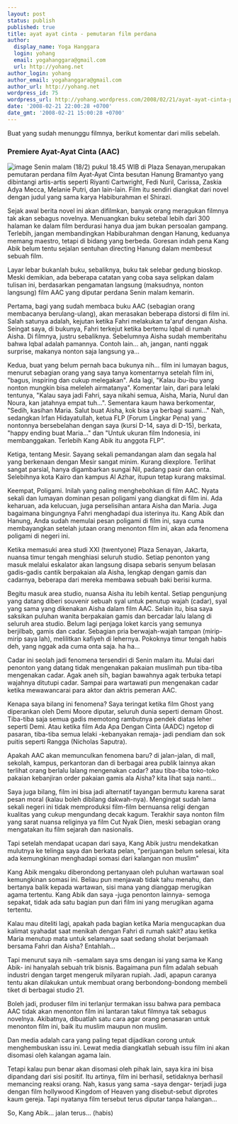 ```yaml
---
layout: post
status: publish
published: true
title: ayat ayat cinta - pemutaran film perdana
author:
  display_name: Yoga Hanggara
  login: yohang
  email: yogahanggara@gmail.com
  url: http://yohang.net
author_login: yohang
author_email: yogahanggara@gmail.com
author_url: http://yohang.net
wordpress_id: 75
wordpress_url: http://yohang.wordpress.com/2008/02/21/ayat-ayat-cinta-pemutaran-film-perdana/
date: '2008-02-21 22:00:28 +0700'
date_gmt: '2008-02-21 15:00:28 +0700'
---
```

Buat yang sudah menunggu filmnya, berikut komentar dari milis sebelah.

### Premiere Ayat-Ayat Cinta (AAC) 

![image](http://yohang.net/wp-content/uploads/image63.png) Senin malam (18/2) pukul 18.45 WIB di Plaza Senayan,merupakan pemutaran perdana film Ayat-Ayat Cinta besutan Hanung Bramantyo yang dibintangi artis-artis seperti Riyanti Cartwright, Fedi Nuril, Carissa, Zaskia Adya Mecca, Melanie Putri, dan lain-lain. Film itu sendiri diangkat dari novel dengan judul yang sama karya Habiburahman el Shirazi.

Sejak awal berita novel ini akan difilmkan, banyak orang meragukan filmnya tak akan sebagus novelnya. Menuangkan buku setebal lebih dari 300 halaman ke dalam film berdurasi hanya dua jam bukan persoalan gampang. Terlebih, jangan membandingkan Habiburahman dengan Hanung, keduanya memang maestro, tetapi di bidang yang berbeda. Goresan indah pena Kang Abik belum tentu sejalan sentuhan directing Hanung dalam membesut sebuah film.   
<!--more-->

Layar lebar bukanlah buku, sebaliknya, buku tak selebar gedung bioskop. Meski demikian, ada beberapa catatan yang coba saya selipkan dalam tulisan ini, berdasarkan pengamatan langsung (maksudnya, nonton langsung) film AAC yang diputar perdana Senin malam kemarin.

Pertama, bagi yang sudah membaca buku AAC (sebagian orang membacanya berulang-ulang), akan merasakan beberapa distorsi di film ini. Salah satunya adalah, kejutan ketika Fahri melakukan ta'aruf dengan Aisha. Seingat saya, di bukunya, Fahri terkejut ketika bertemu Iqbal di rumah Aisha. Di filmnya, justru sebaliknya. Sebelumnya Aisha sudah memberitahu bahwa Iqbal adalah pamannya. Contoh lain... ah, jangan, nanti nggak surprise, makanya nonton saja langsung ya...

Kedua, buat yang belum pernah baca bukunya nih... film ini lumayan bagus, menurut sebagian orang yang saya tanya komentarnya setelah film ini, "bagus, inspiring dan cukup melegakan". Ada lagi, "Kalau ibu-ibu yang nonton mungkin bisa meleleh airmatanya". Komentar lain, dari para lelaki tentunya, "Kalau saya jadi Fahri, saya nikahi semua, Aisha, Maria, Nurul dan Noura, kan jatahnya empat tuh...". Sementara kaum hawa berkomentar, "Sedih, kasihan Maria. Salut buat Aisha, kok bisa ya berbagi suami..." Nah, sedangkan Irfan Hidayatullah, ketua FLP (Forum Lingkar Pena) yang nontonnya bersebelahan dengan saya (kursi D-14, saya di D-15), berkata, "happy ending buat Maria..." dan "Untuk ukuran film Indonesia, ini membanggakan. Terlebih Kang Abik itu anggota FLP".

Ketiga, tentang Mesir. Sayang sekali pemandangan alam dan segala hal yang berkenaan dengan Mesir sangat minim. Kurang diexplore. Terlihat sangat parsial, hanya digambarkan sungai Nil, padang pasir dan onta. Selebihnya kota Kairo dan kampus Al Azhar, itupun tetap kurang maksimal.

Keempat, Poligami. Inilah yang paling menghebohkan di film AAC. Nyata sekali dan lumayan dominan pesan poligami yang diangkat di film ini. Ada keharuan, ada kelucuan, juga perselisihan antara Aisha dan Maria. Juga bagaimana bingungnya Fahri menghadapi dua isterinya itu. Kang Abik dan Hanung, Anda sudah memulai pesan poligami di film ini, saya cuma membayangkan setelah jutaan orang menonton film ini, akan ada fenomena poligami di negeri ini.

Ketika memasuki area studi XXI (twentyone) Plaza Senayan, Jakarta, nuansa timur tengah menghiasi seluruh studio. Setiap penonton yang masuk melalui eskalator akan langsung disapa sebaris senyum belasan gadis-gadis cantik berpakaian ala Aisha, lengkap dengan gamis dan cadarnya, beberapa dari mereka membawa sebuah baki berisi kurma.

Begitu masuk area studio, nuansa Aisha itu lebih kental. Setiap pengunjung yang datang diberi souvenir sebuah syal untuk penutup wajah (cadar), syal yang sama yang dikenakan Aisha dalam film AAC. Selain itu, bisa saya saksikan puluhan wanita berpakaian gamis dan bercadar lalu lalang di seluruh area studio. Belum lagi penjaga loket karcis yang semunya berjilbab, gamis dan cadar. Sebagian pria berwajah-wajah tampan (mirip-mirip saya lah), melilitkan kafiyeh di lehernya. Pokoknya timur tengah habis deh, yang nggak ada cuma onta saja. ha ha...

Cadar ini seolah jadi fenomena tersendiri di Senin malam itu. Mulai dari penonton yang datang tidak mengenakan pakaian muslimah pun tiba-tiba mengenakan cadar. Agak aneh sih, bagian bawahnya agak terbuka tetapi wajahnya ditutupi cadar. Sampai para wartawati pun mengenakan cadar ketika mewawancarai para aktor dan aktris pemeran AAC.

Kenapa saya bilang ini fenomena? Saya teringat ketika film Ghost yang diperankan oleh Demi Moore diputar, seluruh dunia seperti demam Ghost. Tiba-tiba saja semua gadis memotong rambutnya pendek diatas leher seperti Demi. Atau ketika film Ada Apa Dengan Cinta (AADC) ngetop di pasaran, tiba-tiba semua lelaki -kebanyakan remaja- jadi pendiam dan sok puitis seperti Rangga (Nicholas Saputra).

Apakah AAC akan memunculkan fenomena baru? di jalan-jalan, di mall, sekolah, kampus, perkantoran dan di berbagai area publik lainnya akan terlihat orang berlalu lalang mengenakan cadar? atau tiba-tiba toko-toko pakaian kebanjiran order pakaian gamis ala Aisha? kita lihat saja nanti...

Saya juga bilang, film ini bisa jadi alternatif tayangan bermutu karena sarat pesan moral (kalau boleh dibilang dakwah-nya). Mengingat sudah lama sekali negeri ini tidak memproduksi film-film bernuansa religi dengan kualitas yang cukup mengundang decak kagum. Terakhir saya nonton film yang sarat nuansa religinya ya film Cut Nyak Dien, meski sebagian orang mengatakan itu film sejarah dan nasionalis.

Tapi setelah mendapat ucapan dari saya, Kang Abik justru mendekatkan mulutnya ke telinga saya dan berkata pelan, "perjuangan belum selesai, kita ada kemungkinan menghadapi somasi dari kalangan non muslim"

Kang Abik mengaku diberondong pertanyaan oleh puluhan wartawan soal kemungkinan somasi ini. Beliau pun menjawab tidak tahu menahu, dan bertanya balik kepada wartawan, sisi mana yang dianggap merugikan agama tertentu. Kang Abik dan saya -juga penonton lainnya- semoga sepakat, tidak ada satu bagian pun dari film ini yang merugikan agama tertentu.

Kalau mau diteliti lagi, apakah pada bagian ketika Maria mengucapkan dua kalimat syahadat saat menikah dengan Fahri di rumah sakit? atau ketika Maria menutup mata untuk selamanya saat sedang sholat berjamaah bersama Fahri dan Aisha? Entahlah...

Tapi menurut saya nih -semalam saya sms dengan isi yang sama ke Kang Abik- ini hanyalah sebuah trik bisnis. Bagaimana pun film adalah sebuah industri dengan target mengeruk milyaran rupiah. Jadi, apapun caranya tentu akan dilakukan untuk membuat orang berbondong-bondong membeli tiket di berbagai studio 21.

Boleh jadi, produser film ini terlanjur termakan issu bahwa para pembaca AAC tidak akan menonton film ini lantaran takut filmnya tak sebagus novelnya. Akibatnya, dibuatlah satu cara agar orang penasaran untuk menonton film ini, baik itu muslim maupun non muslim.

Dan media adalah cara yang paling tepat dijadikan corong untuk menghembuskan issu ini. Lewat media diangkatlah sebuah issu film ini akan disomasi oleh kalangan agama lain.

Tetapi kalau pun benar akan disomasi oleh pihak lain, saya kira ini bisa dipandang dari sisi positif. Itu artinya, film ini berhasil, setidaknya berhasil memancing reaksi orang. Nah, kasus yang sama -saya dengar- terjadi juga dengan film hollywood Kingdom of Heaven yang disebut-sebut diprotes kaum gereja. Tapi nyatanya film tersebut terus diputar tanpa halangan...

So, Kang Abik... jalan terus... (habis)

